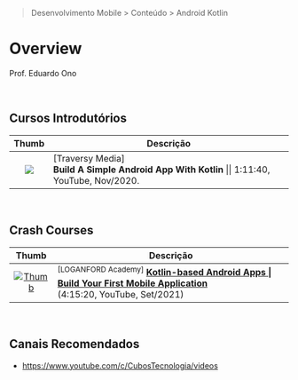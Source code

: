 > Desenvolvimento Mobile > Conteúdo > Android Kotlin

# Overview

Prof. Eduardo Ono

<br>

## Cursos Introdutórios

| Thumb | Descrição |
| :-: | --- |
| [![](https://img.youtube.com/vi/BBWyXo-3JGQ/default.jpg)](https://www.youtube.com/watch?v=BBWyXo-3JGQ "[Traversy Media] Build A Simple Android App With Kotlin \|\| 1:11:40, YouTube, Nov/2020") | [Traversy Media]<br>**Build A Simple Android App With Kotlin** \|\| 1:11:40, YouTube, Nov/2020.

<br>

## Crash Courses

| Thumb | Descrição |
| :-: | --- |
| [![Thumb](https://img.youtube.com/vi/aS40mahVEKg/default.jpg)](https://www.youtube.com/watch?v=aS40mahVEKg "Kotlin-based Android Apps \| Build Your First Mobile Application") | <sup>[LOGANFORD Academy]</sup> [__Kotlin-based Android Apps \| Build Your First Mobile Application__](https://www.youtube.com/watch?v=aS40mahVEKg) <br> (4:15:20, YouTube, Set/2021)

<br>

## Canais Recomendados

* https://www.youtube.com/c/CubosTecnologia/videos

<br>
